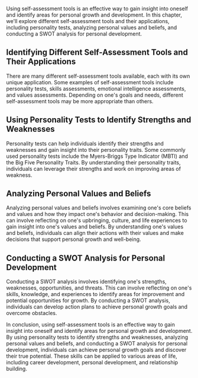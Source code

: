 
Using self-assessment tools is an effective way to gain insight into oneself and identify areas for personal growth and development. In this chapter, we'll explore different self-assessment tools and their applications, including personality tests, analyzing personal values and beliefs, and conducting a SWOT analysis for personal development.

Identifying Different Self-Assessment Tools and Their Applications
------------------------------------------------------------------

There are many different self-assessment tools available, each with its own unique application. Some examples of self-assessment tools include personality tests, skills assessments, emotional intelligence assessments, and values assessments. Depending on one's goals and needs, different self-assessment tools may be more appropriate than others.

Using Personality Tests to Identify Strengths and Weaknesses
------------------------------------------------------------

Personality tests can help individuals identify their strengths and weaknesses and gain insight into their personality traits. Some commonly used personality tests include the Myers-Briggs Type Indicator (MBTI) and the Big Five Personality Traits. By understanding their personality traits, individuals can leverage their strengths and work on improving areas of weakness.

Analyzing Personal Values and Beliefs
-------------------------------------

Analyzing personal values and beliefs involves examining one's core beliefs and values and how they impact one's behavior and decision-making. This can involve reflecting on one's upbringing, culture, and life experiences to gain insight into one's values and beliefs. By understanding one's values and beliefs, individuals can align their actions with their values and make decisions that support personal growth and well-being.

Conducting a SWOT Analysis for Personal Development
---------------------------------------------------

Conducting a SWOT analysis involves identifying one's strengths, weaknesses, opportunities, and threats. This can involve reflecting on one's skills, knowledge, and experiences to identify areas for improvement and potential opportunities for growth. By conducting a SWOT analysis, individuals can develop action plans to achieve personal growth goals and overcome obstacles.

In conclusion, using self-assessment tools is an effective way to gain insight into oneself and identify areas for personal growth and development. By using personality tests to identify strengths and weaknesses, analyzing personal values and beliefs, and conducting a SWOT analysis for personal development, individuals can achieve personal growth goals and discover their true potential. These skills can be applied to various areas of life, including career development, personal development, and relationship building.
